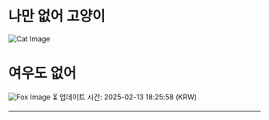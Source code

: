 
# 나만 없어 고양이

![Cat Image](https://cdn2.thecatapi.com/images/b3o.jpg)

# 여우도 없어
![Fox Image](https://randomfox.ca/images/62.jpg)
⏳ 업데이트 시간: 2025-02-13 18:25:58 (KRW)

---
